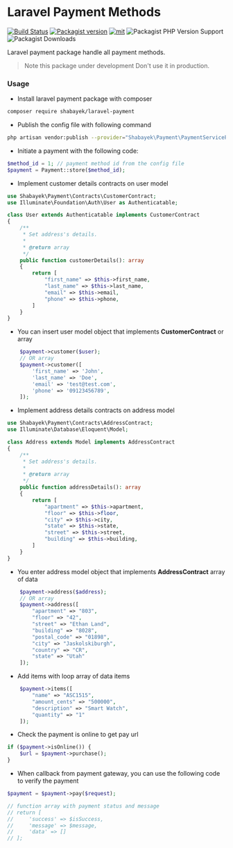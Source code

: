 # Laravel Payment Methods
[![Build Status](https://travis-ci.org/joemccann/dillinger.svg?branch=master)](https://travis-ci.org/joemccann/dillinger) [![Packagist version](https://img.shields.io/packagist/v/shabayek/laravel-payment)](https://packagist.org/packages/shabayek/laravel-payment) [![mit](https://img.shields.io/apm/l/laravel)](https://packagist.org/packages/shabayek/laravel-payment) ![Packagist PHP Version Support](https://img.shields.io/packagist/php-v/shabayek/laravel-payment) ![Packagist Downloads](https://img.shields.io/packagist/dt/shabayek/laravel-payment)

Laravel payment package handle all payment methods.

> Note this package under development Don't use it in production.

### Usage

- Install laravel payment package with composer

```bash
composer require shabayek/laravel-payment
```

- Publish the config file with following command

```bash
php artisan vendor:publish --provider="Shabayek\Payment\PaymentServiceProvider" --tag=config
```

- Initiate a payment with the following code:

```php
$method_id = 1; // payment method id from the config file
$payment = Payment::store($method_id);
```


- Implement customer details contracts on user model

```php
use Shabayek\Payment\Contracts\CustomerContract;
use Illuminate\Foundation\Auth\User as Authenticatable;

class User extends Authenticatable implements CustomerContract
{
    /**
     * Set address's details.
     *
     * @return array
     */
    public function customerDetails(): array
    {
        return [
            "first_name" => $this->first_name,
            "last_name" => $this->last_name,
            "email" => $this->email,
            "phone" => $this->phone,
        ]
    }
}
```

- You can insert user model object that implements **CustomerContract** or array 

```php
    $payment->customer($user);
    // OR array
    $payment->customer([
        'first_name' => 'John',
        'last_name' => 'Doe',
        'email' => 'test@test.com',
        'phone' => '09123456789',
    ]);
```

- Implement address details contracts on address model

```php
use Shabayek\Payment\Contracts\AddressContract;
use Illuminate\Database\Eloquent\Model;

class Address extends Model implements AddressContract
{
    /**
     * Set address's details.
     *
     * @return array
     */
    public function addressDetails(): array
    {
        return [
            "apartment" => $this->apartment,
            "floor" => $this->floor,
            "city" => $this->city,
            "state" => $this->state,
            "street" => $this->street,
            "building" => $this->building,
        ]
    }
}
```

- You enter address model object that implements **AddressContract** array of data
```php
    $payment->address($address);
    // OR array
    $payment->address([
        "apartment" => "803",
        "floor" => "42",
        "street" => "Ethan Land",
        "building" => "8028",
        "postal_code" => "01898",
        "city" => "Jaskolskiburgh",
        "country" => "CR",
        "state" => "Utah"
    ]);
```

- Add items with loop array of data items
```php
    $payment->items([
        "name" => "ASC1515",
        "amount_cents" => "500000",
        "description" => "Smart Watch",
        "quantity" => "1"
    ]);
```

- Check the payment is online to get pay url

```php
if ($payment->isOnline()) {
    $url = $payment->purchase();
}
```

- When callback from payment gateway, you can use the following code to verify the payment

```php
$payment = $payment->pay($request);

// function array with payment status and message
// return [
//     'success' => $isSuccess,
//     'message' => $message,
//     'data' => []
// ];
```
